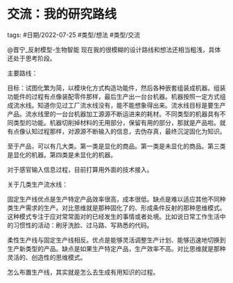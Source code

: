# 交流：我的研究路线


tags: #日期/2022-07-25 #类型/想法 #类型/交流  

@晋宁_反射模型-生物智能 现在我的很模糊的设计路线和想法还相当粗浅，具体还处于思考阶段。

主要路线：

目标：试图化繁为简，以模块化方式构造功能件，然后各种嵌套组装成机器。组装功能件的过程有点像装配零件那样，最后生产出一台台机器。机器按照一定方式组成流水线。知道你见过工厂流水线没有，能不能想象得出来。流水线目标是要生产产品。流水线里的一台台机器加工源源不断运进来的耗材。不同类型的机器具有不同类型的功能。机器切削掉材料的无用部分，保留有用的部分，那就是产品啦。就有点像认知过程那样，对源源不断输入的信息，去伪存真，最终沉淀固化为知识。

至于产品，可以有几大类。第一类是显化的商品。第一类是未显化的商品。第三类是显化的机器。第四类是未显化的机器。

对于感官输入信息过程，目前打算用外面的技术接入。


关于几类生产流水线：

固定生产线优点是生产特定产品效率很高，成本很低。缺点是难以适应其他不同种类生产需求的生产。对比思维就是那种固化了的、形成条件反射的那种思维模式。这种模式专注于应对常常面对的已经发生的事情或者处境。比如说日常工作生活中的习惯性的活动：刷牙洗脸、过马路、写熟悉的代码。

柔性生产线与固定生产线相反。优点是能够灵活调整生产计划、能够迅速地切换到生产新类型的产品。缺点是如果生产特定产品，生产效率不高。对比思维就是那种灵活的、创造性的思维模式。

  

怎么布置生产线，其实就是怎么去生成有用知识的过程。
